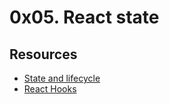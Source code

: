 # 0x05. React state


## Resources
* [State and lifecycle](https://reactjs.org/docs/state-and-lifecycle.html)
* [React Hooks](https://reactjs.org/docs/hooks-intro.html)
